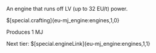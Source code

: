 An engine that runs off LV (up to 32 EU/t) power.

$[special.crafting]{eu-mj_engine:engines,1,0}

Produces 1 MJ


Next tier:
$[special.engineLink]{eu-mj_engine:engines,1,1}